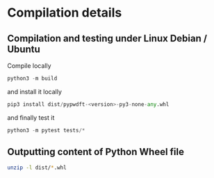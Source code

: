 # Compilation details

## Compilation and testing under Linux Debian / Ubuntu

Compile locally

```python
python3 -m build
```

and install it locally

```python
pip3 install dist/pypwdft-<version>-py3-none-any.whl
```

and finally test it

```python
python3 -m pytest tests/*
```

## Outputting content of Python Wheel file

```bash
unzip -l dist/*.whl
```